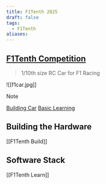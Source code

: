 ```yaml
---
title: F1Tenth 2025
draft: false
tags:
  - F1Tenth
aliases:
---
```

## [F1Tenth Competition](https://roboracer.ai/)
> 1/10th size RC Car for F1 Racing

![[f1car.jpg]]

> [!note]
> [Building Car](https://roboracer.ai/build.html)
> [Basic Learning](https://roboracer.ai/learn.html#)
## Building the Hardware
[[F1Tenth Build]]


## Software Stack
[[F1Tenth Learn]] 